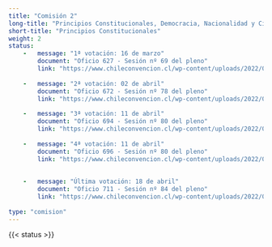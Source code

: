 ```yaml
---
title: "Comisión 2"
long-title: "Principios Constitucionales, Democracia, Nacionalidad y Ciudadanía"
short-title: "Principios Constitucionales"
weight: 2
status: 
    -   message: "1ª votación: 16 de marzo" 
        document: "Oficio 627 - Sesión nº 69 del pleno"
        link: "https://www.chileconvencion.cl/wp-content/uploads/2022/03/Oficio-627-con-normas-aprobadas-en-particular-Sesion-69-del-Pleno-votacion-informe-de-reemplazo-Com-sistemas.pdf"
    
    -   message: "2ª votación: 02 de abril" 
        document: "Oficio 672 - Sesión nº 78 del pleno"
        link: "https://www.chileconvencion.cl/wp-content/uploads/2022/04/Oficio-672-mediante-el-cual-se-informan-las-normas-aprobadas-en-particular-2do-informe-de-la-Com.-sobre-Principios.pdf"
    
    -   message: "3ª votación: 11 de abril" 
        document: "Oficio 694 - Sesión nº 80 del pleno"
        link: "https://www.chileconvencion.cl/wp-content/uploads/2022/04/Oficio-694-mediante-el-cual-se-informan-las-normas-aprobadas-del-informe-de-reemplazo-de-la-Com.-sobre-Principios-Constitucionales.pdf"
    
    -   message: "4ª votación: 11 de abril" 
        document: "Oficio 696 - Sesión nº 80 del pleno"
        link: "https://www.chileconvencion.cl/wp-content/uploads/2022/04/Oficio-696-mediante-el-cual-se-informan-las-normas-aprobadas-de-la-2da-nueva-propuesta-del-primer-informe-de-la-Com-sobre-Principios.pdf"
        
    
    -   message: "Última votación: 18 de abril" 
        document: "Oficio 711 - Sesión nº 84 del pleno"
        link: "https://www.chileconvencion.cl/wp-content/uploads/2022/04/Oficio-711-con-normas-aprobadas-en-la-sesion-84a-2-3-Com.-sobre-Principios.pdf"
        
type: "comision"
---
```

{{< status >}}
